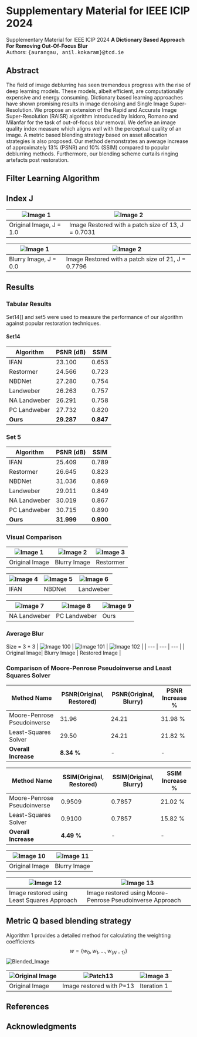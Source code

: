 # Supplementary Material for IEEE ICIP 2024
Supplementary Material for IEEE ICIP 2024
**A Dictionary Based Approach For Removing Out-Of-Focus Blur** <br />
Authors: <samp>{aurangau, anil.kokaram}@tcd.ie</samp>

## Abstract
The field of image deblurring has seen tremendous progress with the rise of deep learning models. These models, albeit efficient, are computationally expensive and energy consuming. Dictionary based learning approaches have shown promising results in image denoising and Single Image Super-Resolution. We propose an extension of the Rapid and Accurate Image Super-Resolution (RAISR) algorithm introduced by Isidoro, Romano and Milanfar for the task of out-of-focus blur removal. We define an image quality index measure which aligns well with the perceptual quality of an image. A metric based blending strategy based on asset allocation strategies is also proposed. Our method demonstrates an average increase of approximately 13% (PSNR) and 10% (SSIM) compared to popular deblurring methods. Furthermore, our blending scheme curtails ringing artefacts post restoration.

## Filter Learning Algorithm

## Index J
| ![Image 1](IndexJ_Experiments/barbara_original.png) | ![Image 2](IndexJ_Experiments/barbara_p13_restored.png) |
| --- | --- |
| Original Image, J = 1.0 | Image Restored with a patch size of 13, J = 0.7031 |

| ![Image 1](IndexJ_Experiments/barbara_blurred.png) | ![Image 2](IndexJ_Experiments/barbara_p21_rsetored.png) |
| --- | --- |
| Blurry Image, J = 0.0 | Image Restored with a patch size of 21, J = 0.7796 |


## Results

### Tabular Results 
Set14[] and set5 were used to measure the performance of our algorithm against popular restoration techniques. 
#### Set14
| Algorithm | PSNR (dB) | SSIM |
| --- | --- | --- |
| IFAN | 23.100 | 0.653 | 
| Restormer | 24.566 | 0.723 | 
| NBDNet | 27.280 | 0.754 | 
| Landweber | 26.263 | 0.757 | 
| NA Landweber | 26.291 | 0.758 | 
| PC Landweber | 27.732 | 0.820 | 
| **Ours**| **29.287** | **0.847** |  

### Set 5
| Algorithm | PSNR (dB) | SSIM |
| --- | --- | --- |
| IFAN | 25.409 | 0.789 | 
| Restormer | 26.645 | 0.823 | 
| NBDNet | 31.036 | 0.869 | 
| Landweber | 29.011 | 0.849 | 
| NA Landweber | 30.019 | 0.867 | 
| PC Landweber | 30.715 | 0.890 |
| **Ours** | **31.999** | **0.900** | 

### Visual Comparison 
| ![Image 1](Superimposed_Images/face_original_superimposed.png) | ![Image 2](Superimposed_Images/face_blurred_superimposed.png) | ![Image 3](Superimposed_Images/face_restormer_superimposed.png) |
| --- | --- | --- |
| Original Image | Blurry Image | Restormer |

| ![Image 4](Superimposed_Images/face_ifan_superimposed.png) | ![Image 5](Superimposed_Images/face_NBDNet_superimposed.png) | ![Image 6](Superimposed_Images/face_L_superimposed.png) |
| --- | --- | --- |
| IFAN | NBDNet | Landweber |

| ![Image 7](Superimposed_Images/face_NAL_superimposed.png) | ![Image 8](Superimposed_Images/face_PCL_superimposed.png) | ![Image 9](Superimposed_Images/face_RAID_superimposed.png) |
| --- | --- | --- |
| NA Landweber | PC Landweber | Ours |

### Average Blur
Size = 3 * 3
| ![Image 100](Box_Blur_Comparison/barbara_original.png) | ![Image 101](Box_Blur_Comparison/barbara_blurred_3_box.png) | ![Image 102](Box_Blur_Comparison/barbara_restored_3_box.png)  |
| --- | --- | --- |
| Original Image| Blurry Image | Restored Image |

### Comparison of Moore-Penrose Pseudoinverse and Least Squares Solver
| Method Name | PSNR(Original, Restored) | PSNR(Original, Blurry) | PSNR Increase % |
| --- | --- | --- | --- |
| Moore-Penrose Pseudoinverse | 31.96 | 24.21 | 31.98 % | 
| Least-Squares Solver | 29.50 | 24.21 | 21.82 % | 
| **Overall Increase** | **8.34 %** | - | - | 

| Method Name | SSIM(Original, Restored) | SSIM(Original, Blurry) | SSIM Increase % |
| --- | --- | --- | --- | 
| Moore-Penrose Pseudoinverse | 0.9509 | 0.7857 | 21.02 % |
| Least-Squares Solver | 0.9100 | 0.7857 | 15.82 % |
| **Overall Increase** | **4.49 %** | - | - | 


| ![Image 10](MP_LS_Comparison/img_001_SRF_2_HR_original.png) | ![Image 11](MP_LS_Comparison/img_001_SRF_2_HR_blurred.png) |
| --- | --- |
| Original Image | Blurry Image |

| ![Image 12](MP_LS_Comparison/img_001_SRF_2_HR_LeastSquares_restored.png) | ![Image 13](MP_LS_Comparison/img_001_SRF_2_HR_MoorePenrose_restored.png) |
| --- | --- |
| Image restored using Least Squares Approach | Image restored using Moore-Penrose Pseudoinverse Approach |



## Metric Q based blending strategy
Algorithm 1 provides a detailed method for calculating the weighting coefficients $$w = \{w_0, w_1, \ldots, w_{\{N-1\}}\}$$ 
![Blended_Image](algorithms/blending_algorithm.png)




| ![Original Image](upd_blended_images/flower_original_new_superimposed.png) | ![Patch13](upd_blended_images/flower_P13_new_superimposed.png) | ![Image 3](upd_blended_images/flower_iter1_new_superimposed.png) |
| --- | --- | --- |
| Original Image | Image restored with P=13 | Iteration 1 |

## References

## Acknowledgments
